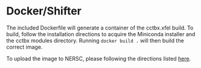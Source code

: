 # Docker/Shifter
The included Dockerfile will generate a container of the cctbx.xfel build. 
To build, follow the installation directions to acquire the Miniconda installer and the cctbx modules directory. Running `docker build .` will then build the correct image.

To upload the image to NERSC, please following the directions listed [here](http://www.nersc.gov/users/software/using-shifter-and-docker/using-shifter-at-nersc/).
